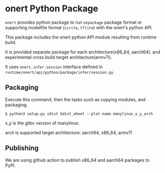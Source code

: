 # onert Python Package

`onert` provides python package to run `nnpackage` package format or supporting modelfile format (`circle`, `tflite`) with the onert's python API.

This package includes the onert python API module resulting from runtime build.

It is provided separate package for each architecture(x86_64, aarch64), and experimental cross build target architecture(armv7l).

It uses `onert.infer.session` interface defined in `runtime/onert/api/python/package/infer/session.py`.

## Packaging

Execute this command, then the tasks such as copying modules, and packaging.

```
$ python3 setup.py sdist bdist_wheel --plat-name manylinux_x_y_arch
```

x_y is the glibc version of manylinux.

arch is supported target architecture: aarch64, x86_64, armv7l

## Publishing

We are using github action to publish x86_64 and aarch64 packages to PyPI.

